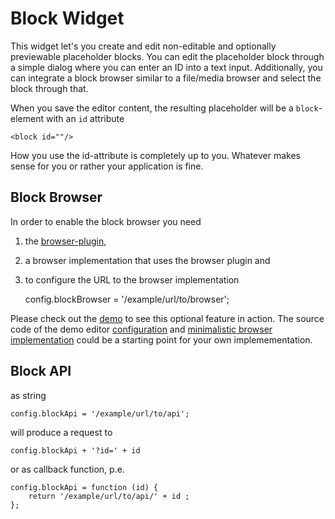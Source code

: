# Block Widget

This widget let's you create and edit non-editable and optionally previewable placeholder blocks. You can edit the placeholder block through a simple dialog where you can enter an ID into a text input. Additionally, you can integrate a block browser similar to a file/media browser and select the block through that.

When you save the editor content, the resulting placeholder will be a `block`-element with an `id` attribute

    <block id=""/>

How you use the id-attribute is completely up to you. Whatever makes sense for you or rather your application is fine.

## Block Browser

In order to enable the block browser you need

1. the [browser-plugin](https://ckeditor.com/cke4/addon/browser),
2. a browser implementation that uses the browser plugin and
3. to configure the URL to the browser implementation


    config.blockBrowser = '/example/url/to/browser';

Please check out the [demo](https://akilli.github.io/rte/ck4) to see this optional feature in action. The source code of the demo editor [configuration](https://github.com/akilli/rte/blob/master/ck4/index.js) and [minimalistic browser implementation](https://github.com/akilli/rte/tree/master/browser) could be a starting point for your own implemementation. 

## Block API

as string

    config.blockApi = '/example/url/to/api';

will produce a request to

    config.blockApi + '?id=' + id

or as callback function, p.e.

    config.blockApi = function (id) {
        return '/example/url/to/api/' + id ;
    };

